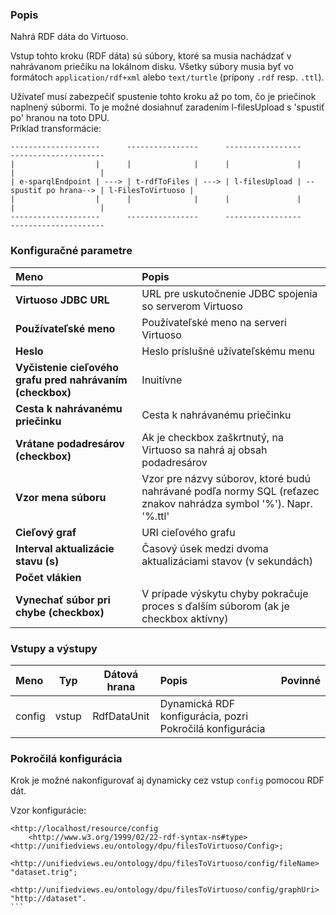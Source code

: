 ### Popis

Nahrá RDF dáta do Virtuoso.

Vstup tohto kroku (RDF dáta) sú súbory, ktoré sa musia nachádzať v nahrávanom priečiku na lokálnom disku.
Všetky súbory musia byť vo formátoch `application/rdf+xml` alebo `text/turtle` (prípony `.rdf` resp. `.ttl`).

Užívateľ musí zabezpečiť spustenie tohto kroku až po tom, čo je priečinok naplnený súbormi.
To je možné dosiahnuť zaradením l-filesUpload s 'spustiť po' hranou na toto DPU.  
Príklad transformácie:

    --------------------      ----------------      -----------------                       ---------------------
    |                  |      |              |      |               |                       |                   |
    | e-sparqlEndpoint | ---> | t-rdfToFiles | ---> | l-filesUpload | --spustiť po hrana--> | l-FilesToVirtuoso |
    |                  |      |              |      |               |                       |                   |
    --------------------      ----------------      -----------------                       ---------------------

### Konfiguračné parametre

| Meno | Popis |
|:----|:----|
|**Virtuoso JDBC URL** | URL pre uskutočnenie JDBC spojenia so serverom Virtuoso |
|**Používateľské meno** | Používateľské meno na serveri Virtuoso |
|**Heslo** | Heslo príslušné užívateľskému menu |
|**Vyčistenie cieľového grafu pred nahrávaním (checkbox)** | Inuitívne|
|**Cesta k nahrávanému priečinku** | Cesta k nahrávanému priečinku |
|**Vrátane podadresárov (checkbox)** | Ak je checkbox zaškrtnutý, na Virtuoso sa nahrá aj obsah podadresárov |
|**Vzor mena súboru** | Vzor pre názvy súborov, ktoré budú nahrávané podľa normy SQL (reťazec znakov nahrádza symbol '%'). Napr. '%.ttl' |
|**Cieľový graf** | URI cieľového grafu |
|**Interval aktualizácie stavu (s)** | Časový úsek medzi dvoma aktualizáciami stavov (v sekundách) |
|**Počet vlákien** | |
|**Vynechať súbor pri chybe (checkbox)** | V prípade výskytu chyby pokračuje proces s ďalším súborom (ak je checkbox aktívny) |

### Vstupy a výstupy

|Meno |Typ | Dátová hrana | Popis | Povinné |
|:--------|:------:|:------:|:-------------|:---------------------:|
|config |vstup| RdfDataUnit | Dynamická RDF konfigurácia, pozri Pokročilá konfigurácia | |

### Pokročilá konfigurácia

Krok je možné nakonfigurovať aj dynamicky cez vstup `config` pomocou RDF dát.

Vzor konfigurácie:

````turtle
<http://localhost/resource/config	
    <http://www.w3.org/1999/02/22-rdf-syntax-ns#type> <http://unifiedviews.eu/ontology/dpu/filesToVirtuoso/Config>;
    <http://unifiedviews.eu/ontology/dpu/filesToVirtuoso/config/fileName> "dataset.trig";
    <http://unifiedviews.eu/ontology/dpu/filesToVirtuoso/config/graphUri> "http://dataset".
```
